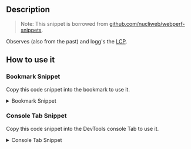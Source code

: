 ## Description

> Note: 
> This snippet is borrowed from [github.com/nucliweb/webperf-snippets](https://github.com/nucliweb/webperf-snippets/blob/main/README.md#largest-contentful-paint-lcp).

Observes (also from the past) and logg's the [LCP](web.dev/lcp).

## How to use it

<!-- START-HOW_TO[] -->




### Bookmark Snippet

Copy this code snippet into the bookmark to use it.



<details>

<summary>Bookmark Snippet</summary>


```javascript

javascript:(() => {var __spreadArray = (this && this.__spreadArray) || function (to, from, pack) {
    if (pack || arguments.length === 2) for (var i = 0, l = from.length, ar; i < l; i++) {
        if (ar || !(i in from)) {
            if (!ar) ar = Array.prototype.slice.call(from, 0, i);
            ar[i] = from[i];
        }
    }
    return to.concat(ar || Array.prototype.slice.call(from));
};
/**
 * PerformanceObserver
 */
var po = new PerformanceObserver(function (list) {
    var entries = list.getEntries();
    entries = dedupe(entries, "startTime");
    /**
     * Print all entries of LCP
     */
    entries.forEach(function (item, i) {
        console.dir(item);
        console.log("".concat(i + 1, " current LCP item : ").concat(item.element, ": ").concat(item.startTime));
        /**
         * Highlight LCP elements on the page
         */
        item.element ? (item.element.style = "border: 5px dotted blue;") : console.warn('LCP not highlighted');
    });
    /**
     * LCP is the lastEntry in getEntries Array
     */
    var lastEntry = entries[entries.length - 1];
    /**
     * Print final LCP
     */
    console.log("LCP is: ".concat(lastEntry.startTime));
});
/**
 * Start observing for largest-contentful-paint
 * buffered true getEntries prior to this script execution
 */
po.observe({ type: "largest-contentful-paint", buffered: true });
function dedupe(arr, key) {
    return __spreadArray([], new Map(arr.map(function (item) { return [item[key], item]; })).values(), true);
}
)()
``` 




</details>




### Console Tab Snippet

Copy this code snippet into the DevTools console Tab to use it.



<details>

<summary>Console Tab Snippet</summary>


```javascript

var __spreadArray = (this && this.__spreadArray) || function (to, from, pack) {
    if (pack || arguments.length === 2) for (var i = 0, l = from.length, ar; i < l; i++) {
        if (ar || !(i in from)) {
            if (!ar) ar = Array.prototype.slice.call(from, 0, i);
            ar[i] = from[i];
        }
    }
    return to.concat(ar || Array.prototype.slice.call(from));
};
/**
 * PerformanceObserver
 */
var po = new PerformanceObserver(function (list) {
    var entries = list.getEntries();
    entries = dedupe(entries, "startTime");
    /**
     * Print all entries of LCP
     */
    entries.forEach(function (item, i) {
        console.dir(item);
        console.log("".concat(i + 1, " current LCP item : ").concat(item.element, ": ").concat(item.startTime));
        /**
         * Highlight LCP elements on the page
         */
        item.element ? (item.element.style = "border: 5px dotted blue;") : console.warn('LCP not highlighted');
    });
    /**
     * LCP is the lastEntry in getEntries Array
     */
    var lastEntry = entries[entries.length - 1];
    /**
     * Print final LCP
     */
    console.log("LCP is: ".concat(lastEntry.startTime));
});
/**
 * Start observing for largest-contentful-paint
 * buffered true getEntries prior to this script execution
 */
po.observe({ type: "largest-contentful-paint", buffered: true });
function dedupe(arr, key) {
    return __spreadArray([], new Map(arr.map(function (item) { return [item[key], item]; })).values(), true);
}

``` 




</details>




<!-- END-HOW_TO -->












